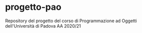 # progetto-pao
Repository del progetto del corso di Programmazione ad Oggetti dell'Università di Padova AA 2020/21
